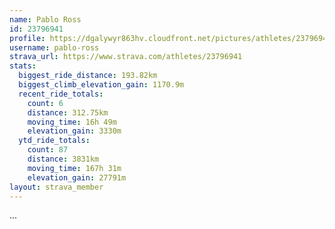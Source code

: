 ```yaml
---
name: Pablo Ross
id: 23796941
profile: https://dgalywyr863hv.cloudfront.net/pictures/athletes/23796941/14615399/1/large.jpg
username: pablo-ross
strava_url: https://www.strava.com/athletes/23796941
stats:
  biggest_ride_distance: 193.82km
  biggest_climb_elevation_gain: 1170.9m
  recent_ride_totals:
    count: 6
    distance: 312.75km
    moving_time: 16h 49m
    elevation_gain: 3330m
  ytd_ride_totals:
    count: 87
    distance: 3831km
    moving_time: 167h 31m
    elevation_gain: 27791m
layout: strava_member
--- 
```

...
